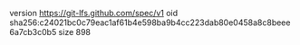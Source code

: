 version https://git-lfs.github.com/spec/v1
oid sha256:c24021bc0c79eac1af61b4e598ba9b4cc223dab80e0458a8c8beee6a7cb3c0b5
size 898
